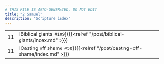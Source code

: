 ```yaml
---
# THIS FILE IS AUTO-GENERATED, DO NOT EDIT
title: "2 Samuel"
description: "Scripture index"
---
```


|  |  |
| --- | --- |
| 11 | [Biblical giants<span style="font-size:smaller; padding-left:0.5em;">#109</span>]({{<relref "/post/biblical-giants/index.md" >}}) |
| 11 | [Casting off shame<span style="font-size:smaller; padding-left:0.5em;">#58</span>]({{<relref "/post/casting-off-shame/index.md" >}}) |
